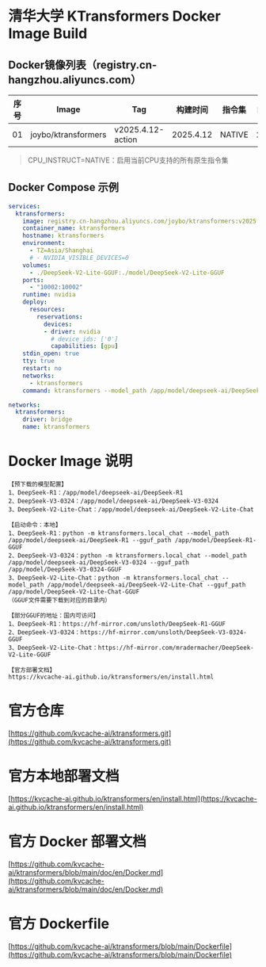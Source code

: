 # 清华大学 KTransformers Docker Image Build
## Docker镜像列表（registry.cn-hangzhou.aliyuncs.com）
|序号|Image|Tag|构建时间|指令集|PyTorch版本|
| ----------- | ----------- | ----------- | ----------- | ----------- | ----------- |
|01|joybo/ktransformers|v2025.4.12-action|2025.4.12|NATIVE|2.6.0+cu126|
> CPU_INSTRUCT=NATIVE：启用当前CPU支持的所有原生指令集
## Docker Compose 示例
```yaml
services:
  ktransformers:
    image: registry.cn-hangzhou.aliyuncs.com/joybo/ktransformers:v2025.4.12-action
    container_name: ktransformers
    hostname: ktransformers
    environment:
      - TZ=Asia/Shanghai
      # - NVIDIA_VISIBLE_DEVICES=0
    volumes:
      - ./DeepSeek-V2-Lite-GGUF:./model/DeepSeek-V2-Lite-GGUF
    ports:
      - "10002:10002"
    runtime: nvidia
    deploy:
      resources:
        reservations:
          devices:
          - driver: nvidia
            # device_ids: ['0']
            capabilities: [gpu]
    stdin_open: true
    tty: true
    restart: no
    networks:
      - ktransformers
    command: ktransformers --model_path /app/model/deepseek-ai/DeepSeek-V2-Lite-Chat --gguf_path /app/model/DeepSeek-V2-Lite-GGUF  --port 10002 --web True

networks:
  ktransformers:
    driver: bridge
    name: ktransformers
```
# Docker Image 说明
```
【预下载的模型配置】
1、DeepSeek-R1：/app/model/deepseek-ai/DeepSeek-R1
2、DeepSeek-V3-0324：/app/model/deepseek-ai/DeepSeek-V3-0324
3、DeepSeek-V2-Lite-Chat：/app/model/deepseek-ai/DeepSeek-V2-Lite-Chat

【启动命令：本地】
1、DeepSeek-R1：python -m ktransformers.local_chat --model_path /app/model/deepseek-ai/DeepSeek-R1 --gguf_path /app/model/DeepSeek-R1-GGUF
2、DeepSeek-V3-0324：python -m ktransformers.local_chat --model_path /app/model/deepseek-ai/DeepSeek-V3-0324 --gguf_path /app/model/DeepSeek-V3-0324-GGUF
3、DeepSeek-V2-Lite-Chat：python -m ktransformers.local_chat --model_path /app/model/deepseek-ai/DeepSeek-V2-Lite-Chat --gguf_path /app/model/DeepSeek-V2-Lite-Chat-GGUF
（GGUF文件需要下载到对应的目录内）

【部分GGUF的地址：国内可访问】
1、DeepSeek-R1：https://hf-mirror.com/unsloth/DeepSeek-R1-GGUF
2、DeepSeek-V3-0324：https://hf-mirror.com/unsloth/DeepSeek-V3-0324-GGUF
3、DeepSeek-V2-Lite-Chat：https://hf-mirror.com/mradermacher/DeepSeek-V2-Lite-GGUF

【官方部署文档】
https://kvcache-ai.github.io/ktransformers/en/install.html
```
# 官方仓库
[https://github.com/kvcache-ai/ktransformers.git](https://github.com/kvcache-ai/ktransformers.git)
# 官方本地部署文档
[https://kvcache-ai.github.io/ktransformers/en/install.html](https://kvcache-ai.github.io/ktransformers/en/install.html)
# 官方 Docker 部署文档
[https://github.com/kvcache-ai/ktransformers/blob/main/doc/en/Docker.md](https://github.com/kvcache-ai/ktransformers/blob/main/doc/en/Docker.md)
# 官方 Dockerfile
[https://github.com/kvcache-ai/ktransformers/blob/main/Dockerfile](https://github.com/kvcache-ai/ktransformers/blob/main/Dockerfile)
